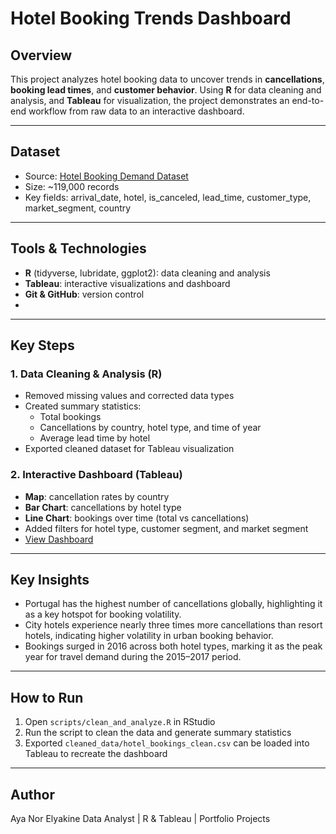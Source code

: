 # Hotel Booking Trends Dashboard

## Overview
This project analyzes hotel booking data to uncover trends in **cancellations**, **booking lead times**, and **customer behavior**. Using **R** for data cleaning and analysis, and **Tableau** for visualization, the project demonstrates an end-to-end workflow from raw data to an interactive dashboard.

---

## Dataset
- Source: [Hotel Booking Demand Dataset](https://www.kaggle.com/datasets/jessemostipak/hotel-booking-demand)  
- Size: ~119,000 records  
- Key fields: arrival_date, hotel, is_canceled, lead_time, customer_type, market_segment, country

---

## Tools & Technologies
- **R** (tidyverse, lubridate, ggplot2): data cleaning and analysis  
- **Tableau**: interactive visualizations and dashboard  
- **Git & GitHub**: version control
- 
---

## Key Steps

### 1. Data Cleaning & Analysis (R)
- Removed missing values and corrected data types  
- Created summary statistics:
  - Total bookings  
  - Cancellations by country, hotel type, and time of year  
  - Average lead time by hotel  
- Exported cleaned dataset for Tableau visualization  

### 2. Interactive Dashboard (Tableau)
- **Map**: cancellation rates by country  
- **Bar Chart**: cancellations by hotel type  
- **Line Chart**: bookings over time (total vs cancellations)  
- Added filters for hotel type, customer segment, and market segment  
- [View Dashboard](https://public.tableau.com/views/HotelBookingTrendsDashboard/Dashboard1?:language=en-US&:sid=&:redirect=auth&:display_count=n&:origin=viz_share_link)

---

## Key Insights
- Portugal has the highest number of cancellations globally, highlighting it as a key hotspot for booking volatility.
- City hotels experience nearly three times more cancellations than resort hotels, indicating higher volatility in urban booking behavior.
- Bookings surged in 2016 across both hotel types, marking it as the peak year for travel demand during the 2015–2017 period.

---

## How to Run
1. Open `scripts/clean_and_analyze.R` in RStudio  
2. Run the script to clean the data and generate summary statistics  
3. Exported `cleaned_data/hotel_bookings_clean.csv` can be loaded into Tableau to recreate the dashboard  

---

## Author
Aya Nor Elyakine
Data Analyst | R & Tableau | Portfolio Projects
